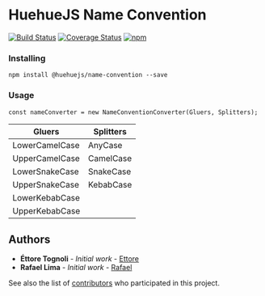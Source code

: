 # HuehueJS Name Convention
[![Build Status](https://travis-ci.org/HuehueJS/name-convention.svg?branch=master)](https://travis-ci.org/HuehueJS/name-convention)
[![Coverage Status](https://coveralls.io/repos/github/HuehueJS/name-convention/badge.svg?branch=master)](https://coveralls.io/github/HuehueJS/name-convention?branch=master)
[![npm](https://img.shields.io/npm/v/:package.svg)](https://www.npmjs.com/package/@huehuejs/name-convention)
### Installing

```
npm install @huehuejs/name-convention --save
```

### Usage

```
const nameConverter = new NameConventionConverter(Gluers, Splitters); 
```

| Gluers         | Splitters |
| -------------- | ----------|
| LowerCamelCase | AnyCase   |
| UpperCamelCase | CamelCase |
| LowerSnakeCase | SnakeCase |
| UpperSnakeCase | KebabCase |
| LowerKebabCase |           |
| UpperKebabCase |           |

## Authors

* **Éttore Tognoli** - *Initial work* - [Ettore](https://github.com/ettoreleandrotognoli)
* **Rafael Lima** - *Initial work* - [Rafael](https://github.com/rafaelim)

See also the list of [contributors](https://github.com/HuehueJS/name-convention/contributors) who participated in this project.
